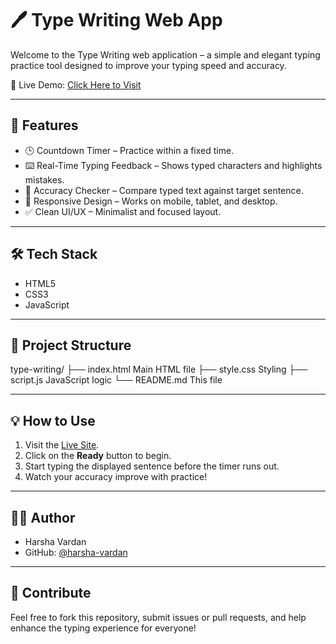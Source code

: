 # 🖊️ Type Writing Web App

Welcome to the Type Writing web application – a simple and elegant typing practice tool designed to improve your typing speed and accuracy.

🔗 Live Demo: [Click Here to Visit](https://harsha-vardan.github.io/type-writing/)

---

## 🚀 Features

- 🕒 Countdown Timer – Practice within a fixed time.
- ⌨️ Real-Time Typing Feedback – Shows typed characters and highlights mistakes.
- 🧠 Accuracy Checker – Compare typed text against target sentence.
- 📱 Responsive Design – Works on mobile, tablet, and desktop.
- ✅ Clean UI/UX – Minimalist and focused layout.

---
## 🛠️ Tech Stack
- HTML5
- CSS3
- JavaScript
---
## 📂 Project Structure
type-writing/
├── index.html  Main HTML file
├── style.css  Styling
├── script.js  JavaScript logic
└── README.md  This file

---
## 💡 How to Use
1. Visit the [Live Site](https://harsha-vardan.github.io/type-writing/).
2. Click on the **Ready** button to begin.
3. Start typing the displayed sentence before the timer runs out.
4. Watch your accuracy improve with practice!
---
## 🧑‍💻 Author
- Harsha Vardan
- GitHub: [@harsha-vardan](https://github.com/harsha-vardan)
---
## 🙌 Contribute
Feel free to fork this repository, submit issues or pull requests, and help enhance the typing experience for everyone!
